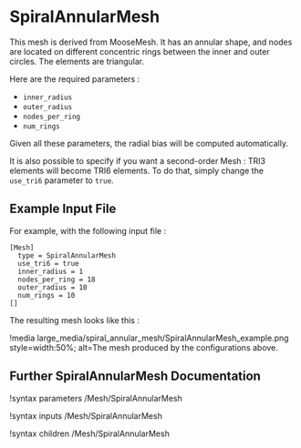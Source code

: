 # SpiralAnnularMesh

This mesh is derived from MooseMesh. It has an annular shape, and nodes are located on different concentric rings between the inner and outer circles. The elements are triangular.

Here are the required parameters :

- `inner_radius`
- `outer_radius`
- `nodes_per_ring`
- `num_rings`

Given all these parameters, the radial bias will be computed automatically.

It is also possible to specify if you want a second-order Mesh : TRI3 elements will become TRI6 elements. To do that, simply change the `use_tri6` parameter to `true`.

## Example Input File

For example, with the following input file :

```
[Mesh]
  type = SpiralAnnularMesh
  use_tri6 = true
  inner_radius = 1
  nodes_per_ring = 18
  outer_radius = 10
  num_rings = 10
[]
```

The resulting mesh looks like this :

!media large_media/spiral_annular_mesh/SpiralAnnularMesh_example.png
       style=width:50%;
       alt=The mesh produced by the configurations above.

## Further SpiralAnnularMesh Documentation

!syntax parameters /Mesh/SpiralAnnularMesh

!syntax inputs /Mesh/SpiralAnnularMesh

!syntax children /Mesh/SpiralAnnularMesh
